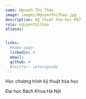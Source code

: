 ```yaml
---
name: Nguyễn Thị Thảo
image: images/NguyenThiThao.jpg
description: Kỹ thuật hóa học-K67
role: nguyenthithao
aliases:


links:
  #home-page: 
  linkedin: #
  email: 
  github: #
  #twitter: uptonogoode
---
```


Học chương trình kỹ thuật hóa học

Đại học Bách Khoa Hà Nội

